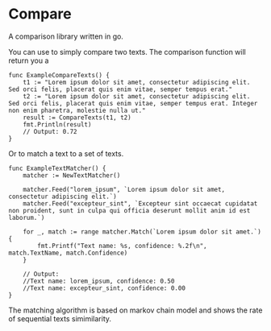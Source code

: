 # Compare
A comparison library written in go.

You can use to simply compare two texts. The comparison function will return you a 

```
func ExampleCompareTexts() {
	t1 := "Lorem ipsum dolor sit amet, consectetur adipiscing elit. Sed orci felis, placerat quis enim vitae, semper tempus erat."
	t2 := "Lorem ipsum dolor sit amet, consectetur adipiscing elit. Sed orci felis, placerat quis enim vitae, semper tempus erat. Integer non enim pharetra, molestie nulla ut."
	result := CompareTexts(t1, t2)
	fmt.Println(result)
	// Output: 0.72
}

```

Or to match a text to a set of texts.
```
func ExampleTextMatcher() {
	matcher := NewTextMatcher()

	matcher.Feed("lorem_ipsum", `Lorem ipsum dolor sit amet, consectetur adipiscing elit.`)
	matcher.Feed("excepteur_sint", `Excepteur sint occaecat cupidatat non proident, sunt in culpa qui officia deserunt mollit anim id est laborum.`)

	for _, match := range matcher.Match(`Lorem ipsum dolor sit amet.`) {
		fmt.Printf("Text name: %s, confidence: %.2f\n", match.TextName, match.Confidence)
	}

	// Output:
	//Text name: lorem_ipsum, confidence: 0.50
	//Text name: excepteur_sint, confidence: 0.00
}
```

The matching algorithm is based on markov chain model and shows the rate of sequential texts simimilarity. 

